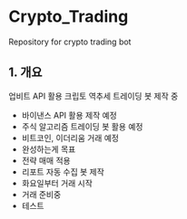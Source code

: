 # Crypto_Trading
Repository for crypto trading bot

## 1. 개요
업비트 API 활용 크립토 역추세 트레이딩 봇 제작 중
- 바이낸스 API 활용 제작 예정
- 주식 알고리즘 트레이딩 봇 활용 예정
- 비트코인, 이더리움 거래 예정
- 완성하는게 목표
- 전략 매매 적용
- 리포트 자동 수집 봇 제작
- 화요일부터 거래 시작
- 거래 준비중
- 테스트
